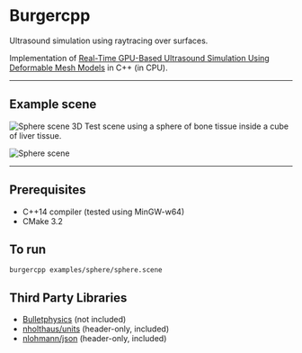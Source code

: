 # Burgercpp

Ultrasound simulation using raytracing over surfaces.

Implementation of [Real-Time GPU-Based Ultrasound Simulation Using Deformable Mesh Models](http://sci-hub.cc/10.1109/tmi.2012.2234474) in C++ (in CPU).

---

## Example scene

![Sphere scene 3D](http://i.imgur.com/b8Acetb.png)
Test scene using a sphere of bone tissue inside a cube of liver tissue.

![Sphere scene](http://i.imgur.com/OhOPUp3.png)

---

## Prerequisites
- C++14 compiler (tested using MinGW-w64)
- CMake 3.2

## To run
    burgercpp examples/sphere/sphere.scene

## Third Party Libraries
- [Bulletphysics](https://github.com/bulletphysics/bullet3) (not included)
- [nholthaus/units](https://github.com/nholthaus/units) (header-only, included)
- [nlohmann/json](https://github.com/nlohmann/json) (header-only, included)
